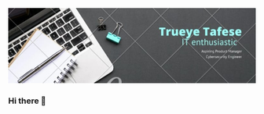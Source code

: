 <img src="https://github.com/Tiruye-z/Tiruye-z/blob/main/WhatsApp%20Image%202023-11-09%20at%203.44.29%20PM%20(1).jpeg">

### Hi there 👋

<!--
**Tiruye-z/Tiruye-z** is a ✨ _special_ ✨ repository because its `README.md` (this file) appears on your GitHub profile.

Here are some ideas to get you started:

- 🔭 I’m currently working on ...
- 🌱 I’m currently learning ...
- 👯 I’m looking to collaborate on ...
- 🤔 I’m looking for help with ...
- 💬 Ask me about ...
- 📫 How to reach me: ...
- 😄 Pronouns: ...
- ⚡ Fun fact: ...
-->
